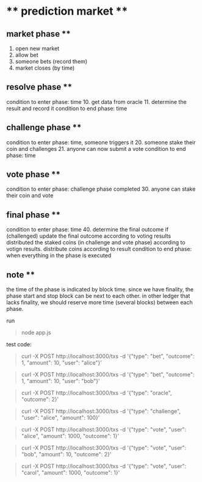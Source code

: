 ** prediction market **
=======================

## market phase **
1. open new market
2. allow bet
3. someone bets (record them)
4. market closes (by time)

## resolve phase **
condition to enter phase: time
10. get data from oracle
11. determine the result and record it
condition to end phase: time

## challenge phase **
condition to enter phase: time, someone triggers it
20. someone stake their coin and challenges
21. anyone can now submit a vote
condition to end phase: time

## vote phase **
condition to enter phase: challenge phase completed
30. anyone can stake their coin and vote

## final phase **
condition to enter phase: time
40. determine the final outcome
if (challenged)
  update the final outcome according to voting results
  distributed the staked coins (in challenge and vote phase) according to votign results.
distribute coins according to result
condition to end phase: when everything in the phase is executed



## note **

the time of the phase is indicated by block time.  since we have finality, the
phase start and stop block can be next to each other.  in other ledger that
lacks finality, we should reserve more time (several blocks) between each phase.  


run
> node app.js


test code:

> curl -X POST http://localhost:3000/txs -d '{"type": "bet", "outcome": 1, "amount": 10, "user": "alice"}'

> curl -X POST http://localhost:3000/txs -d '{"type": "bet", "outcome": 1, "amount": 10, "user": "bob"}'

> curl -X POST http://localhost:3000/txs -d '{"type": "oracle", "outcome": 2}'

> curl -X POST http://localhost:3000/txs -d '{"type": "challenge", "user": "alice", "amount": 100}'

> curl -X POST http://localhost:3000/txs -d '{"type": "vote", "user": "alice", "amount": 1000, "outcome": 1}'

> curl -X POST http://localhost:3000/txs -d '{"type": "vote", "user": "bob", "amount": 10, "outcome": 2}'

> curl -X POST http://localhost:3000/txs -d '{"type": "vote", "user": "carol", "amount": 1000, "outcome": 1}'

